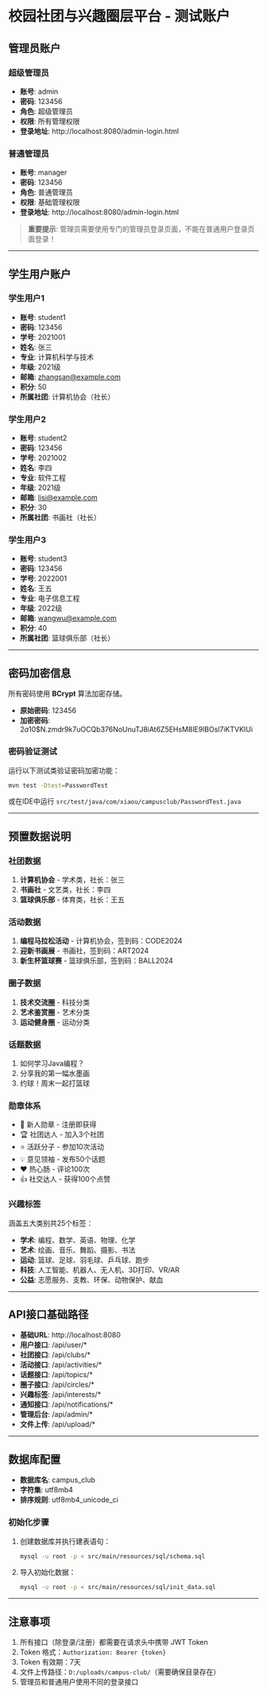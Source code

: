 # 校园社团与兴趣圈层平台 - 测试账户

## 管理员账户

### 超级管理员
- **账号**: admin
- **密码**: 123456
- **角色**: 超级管理员
- **权限**: 所有管理权限
- **登录地址**: http://localhost:8080/admin-login.html

### 普通管理员
- **账号**: manager
- **密码**: 123456
- **角色**: 普通管理员
- **权限**: 基础管理权限
- **登录地址**: http://localhost:8080/admin-login.html

> **重要提示**: 管理员需要使用专门的管理员登录页面，不能在普通用户登录页面登录！

---

## 学生用户账户

### 学生用户1
- **账号**: student1
- **密码**: 123456
- **学号**: 2021001
- **姓名**: 张三
- **专业**: 计算机科学与技术
- **年级**: 2021级
- **邮箱**: zhangsan@example.com
- **积分**: 50
- **所属社团**: 计算机协会（社长）

### 学生用户2
- **账号**: student2
- **密码**: 123456
- **学号**: 2021002
- **姓名**: 李四
- **专业**: 软件工程
- **年级**: 2021级
- **邮箱**: lisi@example.com
- **积分**: 30
- **所属社团**: 书画社（社长）

### 学生用户3
- **账号**: student3
- **密码**: 123456
- **学号**: 2022001
- **姓名**: 王五
- **专业**: 电子信息工程
- **年级**: 2022级
- **邮箱**: wangwu@example.com
- **积分**: 40
- **所属社团**: 篮球俱乐部（社长）

---

## 密码加密信息

所有密码使用 **BCrypt** 算法加密存储。

- **原始密码**: 123456
- **加密密码**: $2a$10$N.zmdr9k7uOCQb376NoUnuTJ8iAt6Z5EHsM8lE9lBOsl7iKTVKIUi

### 密码验证测试

运行以下测试类验证密码加密功能：

```bash
mvn test -Dtest=PasswordTest
```

或在IDE中运行 `src/test/java/com/xiaou/campusclub/PasswordTest.java`

---

## 预置数据说明

### 社团数据
1. **计算机协会** - 学术类，社长：张三
2. **书画社** - 文艺类，社长：李四
3. **篮球俱乐部** - 体育类，社长：王五

### 活动数据
1. **编程马拉松活动** - 计算机协会，签到码：CODE2024
2. **迎新书画展** - 书画社，签到码：ART2024
3. **新生杯篮球赛** - 篮球俱乐部，签到码：BALL2024

### 圈子数据
1. **技术交流圈** - 科技分类
2. **艺术鉴赏圈** - 艺术分类
3. **运动健身圈** - 运动分类

### 话题数据
1. 如何学习Java编程？
2. 分享我的第一幅水墨画
3. 约球！周末一起打篮球

### 勋章体系
- 🎉 新人勋章 - 注册即获得
- 🏆 社团达人 - 加入3个社团
- ⭐ 活跃分子 - 参加10次活动
- 💡 意见领袖 - 发布50个话题
- ❤️ 热心肠 - 评论100次
- 👍 社交达人 - 获得100个点赞

### 兴趣标签
涵盖五大类别共25个标签：
- **学术**: 编程、数学、英语、物理、化学
- **艺术**: 绘画、音乐、舞蹈、摄影、书法
- **运动**: 篮球、足球、羽毛球、乒乓球、跑步
- **科技**: 人工智能、机器人、无人机、3D打印、VR/AR
- **公益**: 志愿服务、支教、环保、动物保护、献血

---

## API接口基础路径

- **基础URL**: http://localhost:8080
- **用户接口**: /api/user/*
- **社团接口**: /api/clubs/*
- **活动接口**: /api/activities/*
- **话题接口**: /api/topics/*
- **圈子接口**: /api/circles/*
- **兴趣标签**: /api/interests/*
- **通知接口**: /api/notifications/*
- **管理后台**: /api/admin/*
- **文件上传**: /api/upload/*

---

## 数据库配置

- **数据库名**: campus_club
- **字符集**: utf8mb4
- **排序规则**: utf8mb4_unicode_ci

### 初始化步骤

1. 创建数据库并执行建表语句：
   ```bash
   mysql -u root -p < src/main/resources/sql/schema.sql
   ```

2. 导入初始化数据：
   ```bash
   mysql -u root -p < src/main/resources/sql/init_data.sql
   ```

---

## 注意事项

1. 所有接口（除登录/注册）都需要在请求头中携带 JWT Token
2. Token 格式：`Authorization: Bearer {token}`
3. Token 有效期：7天
4. 文件上传路径：`D:/uploads/campus-club/`（需要确保目录存在）
5. 管理员和普通用户使用不同的登录接口

